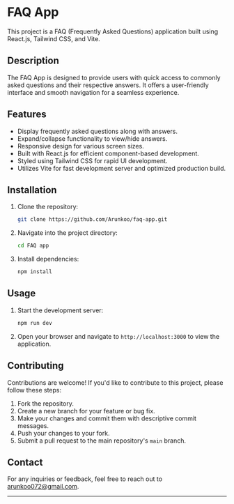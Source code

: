 # FAQ App

This project is a FAQ (Frequently Asked Questions) application built using React.js, Tailwind CSS, and Vite.

## Description

The FAQ App is designed to provide users with quick access to commonly asked questions and their respective answers. It offers a user-friendly interface and smooth navigation for a seamless experience.

## Features

- Display frequently asked questions along with answers.
- Expand/collapse functionality to view/hide answers.
- Responsive design for various screen sizes.
- Built with React.js for efficient component-based development.
- Styled using Tailwind CSS for rapid UI development.
- Utilizes Vite for fast development server and optimized production build.

## Installation

1. Clone the repository:

   ```bash
   git clone https://github.com/Arunkoo/faq-app.git
   ```

2. Navigate into the project directory:

   ```bash
   cd FAQ app
   ```

3. Install dependencies:

   ```bash
   npm install
   ```

## Usage

1. Start the development server:

   ```bash
   npm run dev
   ```

2. Open your browser and navigate to `http://localhost:3000` to view the application.

## Contributing

Contributions are welcome! If you'd like to contribute to this project, please follow these steps:

1. Fork the repository.
2. Create a new branch for your feature or bug fix.
3. Make your changes and commit them with descriptive commit messages.
4. Push your changes to your fork.
5. Submit a pull request to the main repository's `main` branch.


## Contact

For any inquiries or feedback, feel free to reach out to [arunkoo072@gmail.com](mailto:arunkoo072@gmail.com).

---

